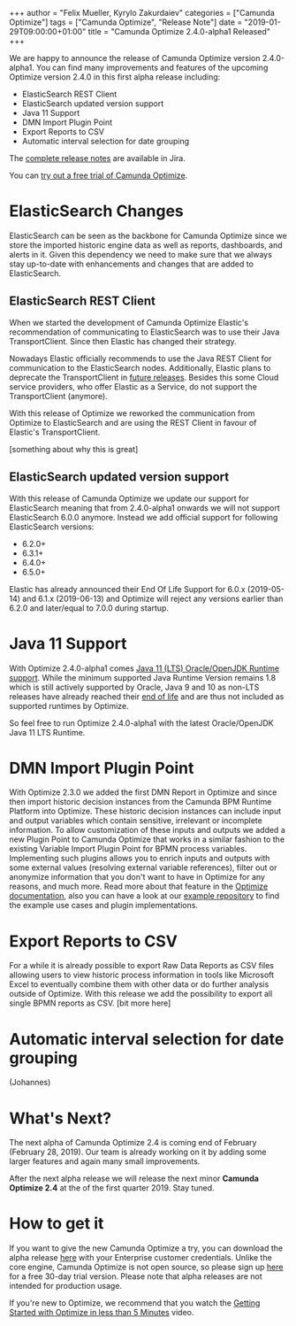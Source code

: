 +++
author = "Felix Mueller, Kyrylo Zakurdaiev"
categories = ["Camunda Optimize"]
tags = ["Camunda Optimize", "Release Note"]
date = "2019-01-29T09:00:00+01:00"
title = "Camunda Optimize 2.4.0-alpha1 Released"
+++

We are happy to announce the release of Camunda Optimize version 2.4.0-alpha1.
You can find many improvements and features of the upcoming Optimize version 2.4.0 in this first alpha release including:

* ElasticSearch REST Client
* ElasticSearch updated version support
* Java 11 Support
* DMN Import Plugin Point
* Export Reports to CSV
* Automatic interval selection for date grouping

The [complete release notes](https://app.camunda.com/jira/secure/ReleaseNote.jspa) are available in Jira.

You can [try out a free trial of Camunda Optimize](#how-to-get-it).
<!--more-->
# ElasticSearch Changes

ElasticSearch can be seen as the backbone for Camunda Optimize since we store the imported historic engine data as well as reports, dashboards, and alerts in it. Given this dependency we need to make sure that we always stay up-to-date with enhancements and changes that are added to ElasticSearch.

## ElasticSearch REST Client

When we started the development of Camunda Optimize Elastic's recommendation of communicating to ElasticSearch was to use their Java TransportClient. Since then Elastic has changed their strategy.

Nowadays Elastic officially recommends to use the Java REST Client for communication to the ElasticSearch nodes. Additionally, Elastic plans to deprecate the TransportClient in [future releases](https://www.elastic.co/guide/en/elasticsearch/client/java-api/6.5/client.html).
Besides this some Cloud service providers, who offer Elastic as a Service, do not support the TransportClient (anymore).

With this release of Optimize we reworked the communication from Optimize to ElasticSearch and are using the REST Client in favour of Elastic's TransportClient.

[something about why this is great]

## ElasticSearch updated version support

With this release of Camunda Optimize we update our support for ElasticSearch meaning that from 2.4.0-alpha1 onwards we will not support ElasticSearch 6.0.0 anymore. Instead we add official support for following ElasticSearch versions:

  - 6.2.0+
  - 6.3.1+
  - 6.4.0+
  - 6.5.0+

Elastic has already announced their End Of Life Support for 6.0.x (2019-05-14) and 6.1.x (2019-06-13) and Optimize will reject any versions earlier than 6.2.0 and later/equal to 7.0.0 during startup.

# Java 11 Support

With Optimize 2.4.0-alpha1 comes [Java 11 (LTS) Oracle/OpenJDK Runtime support](https://docs.camunda.org/optimize/latest/technical-guide/supported-environments/#java-runtime). While the minimum supported Java Runtime Version remains 1.8 which is still actively supported by Oracle, Java 9 and 10 as non-LTS releases have already reached their [end of life](https://www.oracle.com/technetwork/java/java-se-support-roadmap.html) and are thus not included as supported runtimes by Optimize.

So feel free to run Optimize 2.4.0-alpha1 with the latest Oracle/OpenJDK Java 11 LTS Runtime.

# DMN Import Plugin Point

With Optimize 2.3.0 we added the first DMN Report in Optimize and since then import historic decision instances from the Camunda BPM Runtime Platform into Optimize. These historic decision instances can include input and output variables which contain sensitive, irrelevant or incomplete information.
To allow customization of these inputs and outputs we added a new Plugin Point to Camunda Optimize that works in a similar fashion to the existing Variable Import Plugin Point for BPMN process variables.
Implementing such plugins allows you to enrich inputs and outputs with some external values (resolving external variable references), filter out or anonymize information that you don't want to have in Optimize for any reasons, and much more.
Read more about that feature in the [Optimize documentation](https://docs.camunda.org/optimize/latest/technical-guide/plugins/decision-import/), also you can have a look at our [example repository](https://github.com/camunda/camunda-optimize-examples/tree/master/decision-import-plugin) to find the example use cases and plugin implementations.


# Export Reports to CSV

For a while it is already possible to export Raw Data Reports as CSV files allowing users to view historic process information in tools like Microsoft Excel to eventually combine them with other data or do further analysis outside of Optimize.
With this release we add the possibility to export all single BPMN reports as CSV.
[bit more here]

# Automatic interval selection for date grouping

(Johannes)

<!--no-more-->

# What's Next?

The next alpha of Camunda Optimize 2.4 is coming end of February (February 28, 2019). Our team is already working on it by adding some larger features and again many small improvements.

After the next alpha release we will release the next minor **Camunda Optimize 2.4** at the of the first quarter 2019. Stay tuned.

# How to get it

If you want to give the new Camunda Optimize a try, you can download the alpha release [here](https://docs.camunda.org/enterprise/download/#camunda-optimize) with your Enterprise customer credentials. Unlike the core engine, Camunda Optimize is not open source, so please sign up [here](https://camunda.com/download/enterprise/) for a free 30-day trial version.
Please note that alpha releases are not intended for production usage.

If you're new to Optimize, we recommend that you watch the [Getting Started with Optimize in less than 5 Minutes](https://camunda.com/learn/videos/getting-started-optimize/) video.
